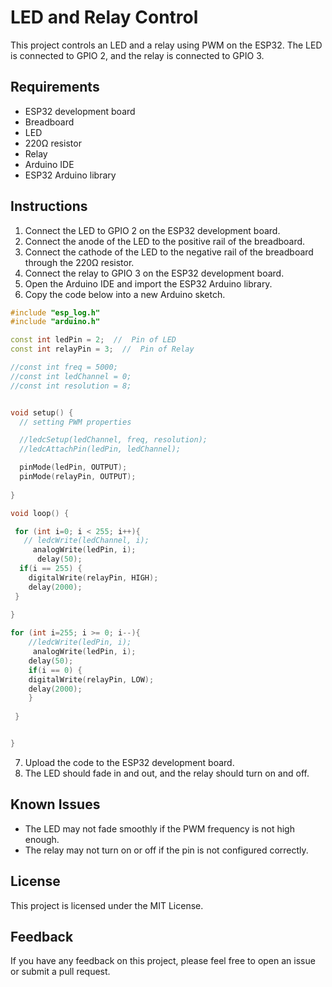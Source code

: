 # LED and Relay Control

This project controls an LED and a relay using PWM on the ESP32. The LED is connected to GPIO 2, and the relay is connected to GPIO 3.

## Requirements

* ESP32 development board
* Breadboard
* LED
* 220Ω resistor
* Relay
* Arduino IDE
* ESP32 Arduino library

## Instructions

1. Connect the LED to GPIO 2 on the ESP32 development board.
2. Connect the anode of the LED to the positive rail of the breadboard.
3. Connect the cathode of the LED to the negative rail of the breadboard through the 220Ω resistor.
4. Connect the relay to GPIO 3 on the ESP32 development board.
5. Open the Arduino IDE and import the ESP32 Arduino library.
6. Copy the code below into a new Arduino sketch.

```c++
#include "esp_log.h"
#include "arduino.h"

const int ledPin = 2;  //  Pin of LED
const int relayPin = 3;  //  Pin of Relay

//const int freq = 5000;
//const int ledChannel = 0;
//const int resolution = 8;


void setup() {
  // setting PWM properties

  //ledcSetup(ledChannel, freq, resolution);
  //ledcAttachPin(ledPin, ledChannel);

  pinMode(ledPin, OUTPUT);
  pinMode(relayPin, OUTPUT);
 
}

void loop() {

 for (int i=0; i < 255; i++){
   // ledcWrite(ledChannel, i);
     analogWrite(ledPin, i);  
      delay(50);
  if(i == 255) {
    digitalWrite(relayPin, HIGH);
    delay(2000);      
 }

}
 
for (int i=255; i >= 0; i--){
    //ledcWrite(ledPin, i);
     analogWrite(ledPin, i);  
    delay(50);
    if(i == 0) {
    digitalWrite(relayPin, LOW);
    delay(2000);      
    }
 
 }


}
```


7. Upload the code to the ESP32 development board.
8. The LED should fade in and out, and the relay should turn on and off.

## Known Issues

* The LED may not fade smoothly if the PWM frequency is not high enough.
* The relay may not turn on or off if the pin is not configured correctly.

## License

This project is licensed under the MIT License.

## Feedback

If you have any feedback on this project, please feel free to open an issue or submit a pull request.
